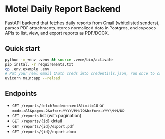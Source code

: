 # Motel Daily Report Backend

FastAPI backend that fetches daily reports from Gmail (whitelisted senders), parses PDF attachments, stores normalized data in Postgres, and exposes APIs to list, view, and export reports as PDF/DOCX.

## Quick start

```bash
python -m venv .venv && source .venv/bin/activate
pip install -r requirements.txt
cp .env.example .env
# Put your real Gmail OAuth creds into credentials.json, run once to create token.json
uvicorn main:app --reload
```

## Endpoints

- `GET /reports/fetch?mode=recent&limit=10` or `mode=all&pages=2&after=YYYY/MM/DD&before=YYYY/MM/DD`
- `GET /reports` list (with pagination)
- `GET /reports/{id}` detail
- `GET /reports/{id}/export.pdf`
- `GET /reports/{id}/export.docx`
